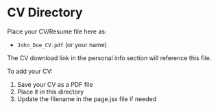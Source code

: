 # CV Directory

Place your CV/Resume file here as:
- `John_Doe_CV.pdf` (or your name)

The CV download link in the personal info section will reference this file.

To add your CV:
1. Save your CV as a PDF file
2. Place it in this directory
3. Update the filename in the page.jsx file if needed
